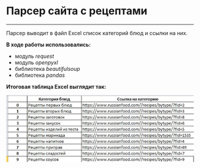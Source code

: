 # Парсер сайта с рецептами
_________

Парсер выводит в файл Excel список категорий блюд и ссылки на них.

**В ходе работы использовались:**
- модуль *request*
- модуль *openpyxl*
- библиотека *beautifulsoup*
- библиотека *pandas*


**Итоговая таблица Excel выглядит так:**

![Excel](https://github.com/EkaterinaToporkova/parcing_recipe/blob/master/%D1%82%D0%B0%D0%B1%D0%BB.jpg)



